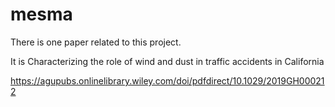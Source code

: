# mesma

There is one paper related to this project. 

It is Characterizing the role of wind and dust in traffic accidents in California

https://agupubs.onlinelibrary.wiley.com/doi/pdfdirect/10.1029/2019GH000212



